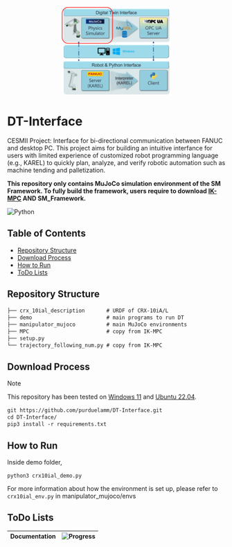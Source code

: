 <p align="center">
<img src=./images/Figure2.png width=50% height=50%>
</p>

# DT-Interface
CESMII Project: Interface for bi-directional communication between FANUC and desktop PC. This project aims for building an intuitive interfance for users with limited experience of customized robot programming language (e.g., KAREL) to quickly plan, analyze, and verify robotic automation such as machine tending and palletization. 

**This repository only contains MuJoCo simulation environment of the SM Framework. To fully build the framework, users require to download [IK-MPC](https://github.com/purduelamm/IK-MPC) AND SM_Framework.**

![Python](https://img.shields.io/badge/python-3670A0?style=for-the-badge&logo=python&logoColor=ffdd54)

## Table of Contents

- [Repository Structure](#repository-structure)
- [Download Process](#download-process)
- [How to Run](#how-to-run)
- [ToDo Lists](#todo-lists)

## Repository Structure

    ├── crx_10ial_description       # URDF of CRX-10iA/L
    ├── demo                        # main programs to run DT
    ├── manipulator_mujoco          # main MuJoCo environments
    ├── MPC                         # copy from IK-MPC 
    ├── setup.py
    └── trajectory_following_num.py # copy from IK-MPC    

## Download Process

> [!NOTE]
This repository has been tested on [Windows 11](https://www.microsoft.com/en-us/software-download/windows11) and [Ubuntu 22.04](https://releases.ubuntu.com/jammy/).

    git https://github.com/purduelamm/DT-Interface.git
    cd DT-Interface/
    pip3 install -r requirements.txt

## How to Run

Inside demo folder,

    python3 crx10ial_demo.py

For more information about how the environment is set up, please refer to `crx10ial_env.py` in manipulator_mujoco/envs

## ToDo Lists

| **Documentation** | ![Progress](https://geps.dev/progress/60) |
| --- | --- |
